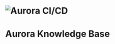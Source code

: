 # ![Aurora CI/CD](https://github.com/Aurora-AI/Aurora-Plataform/actions/workflows/aurora-ci-cd.yml/badge.svg)
# Aurora Knowledge Base
